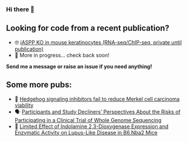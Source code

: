 ### Hi there 👋

## Looking for code from a recent publication?
- 🤓 [iASPP KO in mouse keratinocytes (RNA-seq/ChIP-seq, private until publication)](https://github.com/t-carroll/iASPP_keratinocyte_ChIPseq_RNAseq)
- 💬 More in progress... check back soon!

**Send me a message or raise an issue if you need anything!**

## Some more pubs:
- 🦔 [Hedgehog signaling inhibitors fail to reduce Merkel cell carcinoma viability](https://www.ncbi.nlm.nih.gov/labs/pmc/articles/PMC5629915/)
- 🗣️ [Participants and Study Decliners’ Perspectives About the Risks of Participating in a Clinical Trial of Whole Genome Sequencing](https://journals.sagepub.com/doi/abs/10.1177/1556264615624078)
- 🐁 [Limited Effect of Indolamine 2,3-Dioxygenase Expression and Enzymatic Activity on Lupus-Like Disease in B6.Nba2 Mice](https://www.frontiersin.org/articles/10.3389/fimmu.2019.02017/full)

<!--
**t-carroll/t-carroll** is a ✨ _special_ ✨ repository because its `README.md` (this file) appears on your GitHub profile.
[!["Buy Me A Coffee"](https://www.buymeacoffee.com/assets/img/custom_images/orange_img.png)](https://www.buymeacoffee.com/tcarroll)
Here are some ideas to get you started:

- 🔭 I’m currently working on ...
- 🌱 I’m currently learning ...
- 👯 I’m looking to collaborate on ...
- 🤔 I’m looking for help with ...
- 💬 Ask me about ...
- 📫 How to reach me: ...
- 😄 Pronouns: ...
- ⚡ Fun fact: ...
-->

